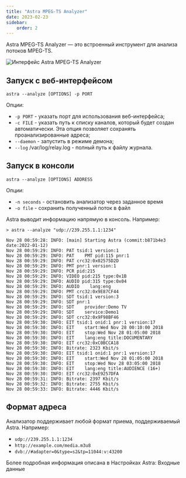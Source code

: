 ```yaml
---
title: "Astra MPEG-TS Analyzer"
date: 2023-02-23
sidebar:
    order: 2
---
```


Astra MPEG-TS Analyzer — это встроенный инструмент для анализа потоков MPEG-TS.

![Интерфейс Astra MPEG-TS Analyzer](https://cdn.cesbo.com/help/misc/tools-and-utilities/tv-and-media/astra-mpeg-ts-analyzer/analyzer.png)

## Запуск с веб-интерфейсом

```
astra --analyze [OPTIONS] -p PORT
```

Опции:

- `-p PORT` - указать порт для использования веб-интерфейса;
- `-c FILE` - указать путь к списку каналов, который будет создан автоматически. Эта опция позволяет сохранять проанализированные адреса;
- `--daemon` - запустить в режиме демона;
- `--log` /var/log/relay.log - полный путь к файлу журнала.

## Запуск в консоли

```
astra --analyze [OPTIONS] ADDRESS
```

Опции:

- `-n seconds` - остановить анализатор через заданное время
- `-o file` - сохранить полученный поток в файл

Astra выводит информацию напрямую в консоль. Например:

```
> astra --analyze "udp://239.255.1.1:1234"

Nov 28 00:59:28: INFO: [main] Starting Astra (commit:b871b4e3 date:2022-01-12)
Nov 28 00:59:29: INFO: PAT tsid:1 version:1
Nov 28 00:59:29: INFO: PAT    PMT pid:115 pnr:1
Nov 28 00:59:29: INFO: PAT crc32:0x02575D2D
Nov 28 00:59:29: INFO: PMT pnr:1 version:1
Nov 28 00:59:29: INFO: PCR pid:215
Nov 28 00:59:29: INFO: VIDEO pid:215 type:0x1B
Nov 28 00:59:29: INFO: AUDIO pid:315 type:0x04
Nov 28 00:59:29: INFO: AUDIO    lang:eng
Nov 28 00:59:29: INFO: PMT crc32:0x9E87CF44
Nov 28 00:59:29: INFO: SDT tsid:1 version:3
Nov 28 00:59:29: INFO: SDT pnr:1
Nov 28 00:59:29: INFO: SDT    provider:Demo TV
Nov 28 00:59:29: INFO: SDT    service:Demo1
Nov 28 00:59:29: INFO: SDT crc32:0x9F98BF46
Nov 28 00:59:30: INFO: EIT tsid:1 onid:1 pnr:1 version:17
Nov 28 00:59:30: INFO: EIT    start:Wed Nov 28 00:10:00 2018
Nov 28 00:59:30: INFO: EIT    stop:Wed Nov 28 01:05:00 2018
Nov 28 00:59:30: INFO: EIT    lang:eng title:DOCUMENTARY
Nov 28 00:59:30: INFO: EIT crc32:0xC0BCCA18
Nov 28 00:59:30: INFO: Bitrate: 2323 Kbit/s
Nov 28 00:59:30: INFO: EIT tsid:1 onid:1 pnr:1 version:17
Nov 28 00:59:30: INFO: EIT    start:Wed Nov 28 01:05:00 2018
Nov 28 00:59:30: INFO: EIT    stop:Wed Nov 28 03:05:00 2018
Nov 28 00:59:30: INFO: EIT    lang:eng title:AUDIENCE (16+)
Nov 28 00:59:30: INFO: EIT crc32:0xE9257DFA
Nov 28 00:59:31: INFO: Bitrate: 2397 Kbit/s
Nov 28 00:59:32: INFO: Bitrate: 2755 Kbit/s
Nov 28 00:59:33: INFO: Bitrate: 4446 Kbit/s
```

## Формат адреса

Анализатор поддерживает любой формат приема, поддерживаемый Astra. Например:

- `udp://239.255.1.1:1234`
- `http://example.com/media.m3u8`
- `dvb://#adapter=0&type=s2&tp=11044:v:43200`

Более подробная информация описана в Настройках Astra: Входные данные